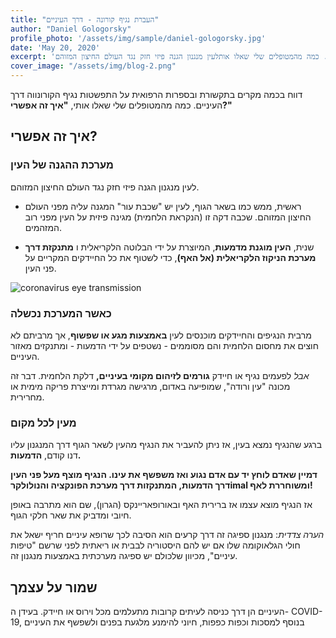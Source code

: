 ```yaml
---
title: "העברת נגיף קורונה - דרך העיניים"
author: "Daniel Gologorsky"
profile_photo: '/assets/img/sample/daniel-gologorsky.jpg'
date: 'May 20, 2020'
excerpt: 'דווח בכמה מקרים בתקשורת ובספרות הרפואית על התפשטות נגיף הקורונווה דרך העיניים. כמה מהמטופלים שלי שאלו אותלעין מנגנון הגנה פיזי חזק נגד העולם החיצון המזוהם.'
cover_image: "/assets/img/blog-2.png"
---
```


דווח בכמה מקרים בתקשורת ובספרות הרפואית על התפשטות נגיף הקורונווה דרך העיניים. כמה מהמטופלים שלי שאלו אותי, **"איך זה אפשרי?"**


## איך זה אפשרי?


### מערכת ההגנה של העין


לעין מנגנון הגנה פיזי חזק נגד העולם החיצון המזוהם.


- ראשית, ממש כמו בשאר הגוף, לעין יש "שכבת עור" המגנה עליה מפני העולם החיצון המזוהם. שכבה דקה זו (הנקראת הלחמית) מגינה פיזית על העין מפני רוב המזהמים.

- שנית, **העין מוגנת מדמעות**, המיוצרת על ידי הבלוטה הלקריאלית ו **מתנקזת דרך מערכת הניקוז הלקריאלית (אל האף)**, כדי לשטוף את כל החיידקים המקריים על פני העין.


![coronavirus eye transmission](/assets/img/coronavirus-eye-transmission.jpg)

### כאשר המערכת נכשלה


מרבית הנגיפים והחיידקים מוכנסים לעין **באמצעות מגע או שפשוף**, אך מרביתם לא חוצים את מחסום הלחמית והם מסוממים - נשטפים על ידי הדמעות - ומתנקזים מאזור העיניים.


*אבל* לפעמים נגיף או חיידק **גורמים לזיהום מקומי בעיניים,** דלקת הלחמית. דבר זה מכונה "עין ורודה", שמופיעה באדום, מרגישה מגרדת ומייצרת פריקה מימית או מחרירית.


### מעין לכל מקום
ברגע שהנגיף נמצא בעין, אז ניתן להעביר את הנגיף מהעין לשאר הגוף דרך המנגנון עליו דנו קודם, **הדמעות.**


**דמיין שאדם לוחץ יד עם אדם נגוע ואז משפשף את עינו. הנגיף מוצף מעל פני העין דרך הדמעות, המתנקזות דרך מערכת הפונקציה והנולולקרimal ומשוחררת לאף!**


אז הנגיף מוצא עצמו אז ברירית האף ובאורופאריינקס (הגרון), שם הוא מתרבה באופן חיובי ומדביק את שאר חלקי הגוף.


*הערה צדדית*: מנגנון ספיגה זה דרך קרעים הוא הסיבה לכך שרופא עיניים חריף ישאל את חולי הגלאוקומה שלו אם יש להם היסטוריה לבבית או ריאתית לפני שרשם "טיפות עיניים", מכיוון שלכולם יש ספיגה מערכתית באמצעות מנגנון זה.


## שמור על עצמך
העיניים הן דרך כניסה לעיתים קרובות מתעלמים מכל וירוס או חיידק. בעידן ה- COVID-19, בנוסף למסכות וכפות כפפות, חיוני להימנע מלגעת בפנים ולשפשף את העיניים